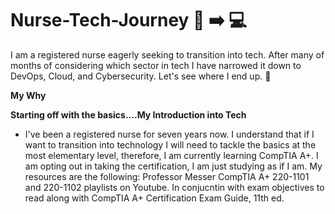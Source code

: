 # Nurse-Tech-Journey 🏥 ➡️ 💻
I am a registered nurse eagerly seeking to transition into tech. After many of months of considering which sector in tech I have narrowed it down to DevOps, Cloud, and Cybersecurity. Let's see where I end up. 🤞

**My Why**

**Starting off with the basics....My Introduction into Tech**
* I've been a registered nurse for seven years now. I understand that if I want to transition into technology I will need to tackle the basics at the most elementary level, therefore, I am currently learning CompTIA A+. I am opting out in taking the certification, I am just studying as if I am. 
My resources are the following: Professor Messer CompTIA A+ 220-1101 and 220-1102 playlists on Youtube. In conjucntin with exam objectives to read along with CompTIA A+ Certification Exam Guide, 11th ed. 
